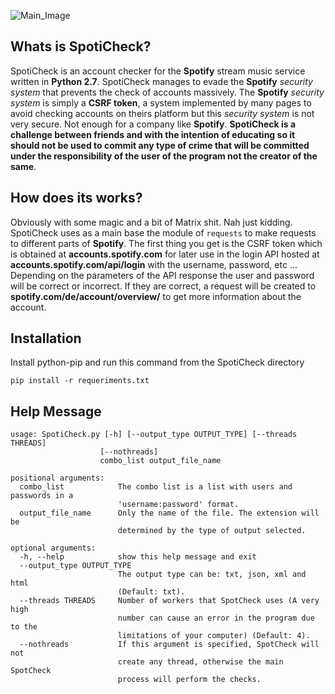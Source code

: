 ![Main_Image](https://developer.spotify.com/assets/branding-guidelines/logo@2x.png)

## Whats is SpotiCheck?  
SpotiCheck is an account checker for the **Spotify** stream music service written in **Python 2.7**. SpotiCheck manages to evade the **Spotify** *security system* that prevents the check of accounts massively. The **Spotify** *security system* is simply a **CSRF token**, a system implemented by many pages to avoid checking accounts on theirs platform but this *security system* is not very secure. Not enough for a company like **Spotify**. **SpotiCheck is a challenge between friends and with the intention of educating so it should not be used to commit any type of crime that will be committed under the responsibility of the user of the program not the creator of the same**.  

## How does its works?  
Obviously with some magic and a bit of Matrix shit. Nah just kidding.    
SpotiCheck uses as a main base the module of `requests` to make requests to different parts of **Spotify**. The first thing you get is the CSRF token which is obtained at **accounts.spotify.com** for later use in the login API hosted at **accounts.spotify.com/api/login** with the username, password, etc ... Depending on the parameters of the API response the user and password will be correct or incorrect. If they are correct, a request will be created to **spotify.com/de/account/overview/** to get more information about the account.  

## Installation

Install python-pip and run this command from the SpotiCheck directory
```
pip install -r requeriments.txt
```

## Help Message  
```
usage: SpotiCheck.py [-h] [--output_type OUTPUT_TYPE] [--threads THREADS]
                    [--nothreads]
                    combo_list output_file_name

positional arguments:
  combo_list            The combo list is a list with users and passwords in a
                        'username:password' format.
  output_file_name      Only the name of the file. The extension will be
                        determined by the type of output selected.

optional arguments:
  -h, --help            show this help message and exit
  --output_type OUTPUT_TYPE
                        The output type can be: txt, json, xml and html
                        (Default: txt).
  --threads THREADS     Number of workers that SpotCheck uses (A very high
                        number can cause an error in the program due to the
                        limitations of your computer) (Default: 4).
  --nothreads           If this argument is specified, SpotCheck will not
                        create any thread, otherwise the main SpotCheck
                        process will perform the checks.
```
